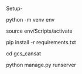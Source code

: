 Setup-

python -m venv env

source env/Scripts/activate

pip install -r requirements.txt

cd gcs_cansat

python manage.py runserver
